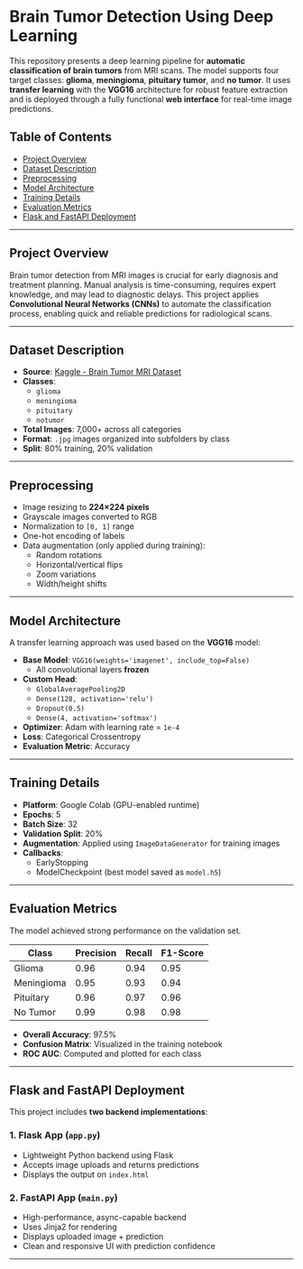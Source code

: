 # Brain Tumor Detection Using Deep Learning

This repository presents a deep learning pipeline for **automatic classification of brain tumors** from MRI scans. The model supports four target classes: **glioma**, **meningioma**, **pituitary tumor**, and **no tumor**. It uses **transfer learning** with the **VGG16** architecture for robust feature extraction and is deployed through a fully functional **web interface** for real-time image predictions.

## Table of Contents

- [Project Overview](#project-overview)  
- [Dataset Description](#dataset-description)  
- [Preprocessing](#preprocessing)  
- [Model Architecture](#model-architecture)  
- [Training Details](#training-details)  
- [Evaluation Metrics](#evaluation-metrics)  
- [Flask and FastAPI Deployment](#flask-and-fastapi-deployment)  

---

## Project Overview

Brain tumor detection from MRI images is crucial for early diagnosis and treatment planning. Manual analysis is time-consuming, requires expert knowledge, and may lead to diagnostic delays. This project applies **Convolutional Neural Networks (CNNs)** to automate the classification process, enabling quick and reliable predictions for radiological scans.

---

## Dataset Description

- **Source**: [Kaggle - Brain Tumor MRI Dataset](https://www.kaggle.com/datasets/masoudnickparvar/brain-tumor-mri-dataset)
- **Classes**:
  - `glioma`
  - `meningioma`
  - `pituitary`
  - `notumor`
- **Total Images**: 7,000+ across all categories
- **Format**: `.jpg` images organized into subfolders by class
- **Split**: 80% training, 20% validation

---

## Preprocessing

- Image resizing to **224×224 pixels**  
- Grayscale images converted to RGB  
- Normalization to `[0, 1]` range  
- One-hot encoding of labels  
- Data augmentation (only applied during training):
  - Random rotations
  - Horizontal/vertical flips
  - Zoom variations
  - Width/height shifts

---

## Model Architecture

A transfer learning approach was used based on the **VGG16** model:

- **Base Model**: `VGG16(weights='imagenet', include_top=False)`
  - All convolutional layers **frozen**
- **Custom Head**:
  - `GlobalAveragePooling2D`
  - `Dense(128, activation='relu')`
  - `Dropout(0.5)`
  - `Dense(4, activation='softmax')`  
- **Optimizer**: Adam with learning rate = `1e-4`
- **Loss**: Categorical Crossentropy
- **Evaluation Metric**: Accuracy

---

## Training Details

- **Platform**: Google Colab (GPU-enabled runtime)
- **Epochs**: 5
- **Batch Size**: 32
- **Validation Split**: 20%
- **Augmentation**: Applied using `ImageDataGenerator` for training images
- **Callbacks**:
  - EarlyStopping
  - ModelCheckpoint (best model saved as `model.h5`)

---

## Evaluation Metrics

The model achieved strong performance on the validation set.

| Class         | Precision | Recall | F1-Score |
|---------------|-----------|--------|----------|
| Glioma        | 0.96      | 0.94   | 0.95     |
| Meningioma    | 0.95      | 0.93   | 0.94     |
| Pituitary     | 0.96      | 0.97   | 0.96     |
| No Tumor      | 0.99      | 0.98   | 0.98     |

- **Overall Accuracy**: 97.5%  
- **Confusion Matrix**: Visualized in the training notebook  
- **ROC AUC**: Computed and plotted for each class

---

## Flask and FastAPI Deployment

This project includes **two backend implementations**:

### 1. Flask App (`app.py`)
- Lightweight Python backend using Flask
- Accepts image uploads and returns predictions
- Displays the output on `index.html`

### 2. FastAPI App (`main.py`)
- High-performance, async-capable backend
- Uses Jinja2 for rendering
- Displays uploaded image + prediction
- Clean and responsive UI with prediction confidence

---
